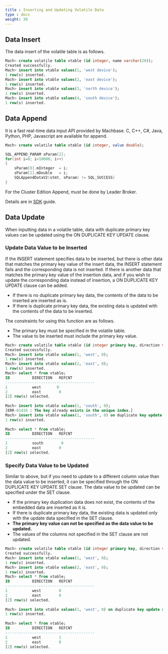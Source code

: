 ```yaml
---
title : Inserting and Updating Volatile Data
type : docs
weight: 30
---
```


##  Data Insert

The data insert of the volatile table is as follows.

```sql
Mach> create volatile table vtable (id integer, name varchar(20));
Created successfully.
Mach> insert into vtable values(1, 'west device');
1 row(s) inserted.
Mach> insert into vtable values(2, 'east device');
1 row(s) inserted.
Mach> insert into vtable values(3, 'north device');
1 row(s) inserted.
Mach> insert into vtable values(4, 'south device');
1 row(s) inserted.
```


##  Data Append

It is a fast real-time data input API provided by Machbase.
C, C++, C#, Java, Python, PHP, Javascript are available for append.

```sql
Mach> create volatile table vtable (id integer, value double);
```

```c
SQL_APPEND_PARAM sParam[2];
for(int i=0; i<10000; i++)
{
    sParam[0].mInteger  = i;
    sParam[1].mDouble   = i;
    SQLAppendDataV2(stmt, sParam) != SQL_SUCCESS)
}
```

For the Cluster Edition Append, must be done by Leader Broker.

Details are in [SDK](/dbms/sdk) guide.


##  Data Update

When inputting data in a volatile table, data with duplicate primary key values ​​can be updated using the ON DUPLICATE KEY UPDATE clause.

### Update Data Value to be Inserted

If the INSERT statement specifies data to be inserted, but there is other data that matches the primary key value of the insert data, the INSERT statement fails and the corresponding data is not inserted. If there is another data that matches the primary key value of the insertion data, and if you wish to update the corresponding data instead of insertion, a  ON DUPLICATE KEY UPDATE clause can be added.

* If there is no duplicate primary key data, the contents of the data to be inserted are inserted as is.
* If there is duplicate primary key data, the existing data is updated with the contents of the data to be inserted.

The constraints for using this function are as follows.

* The primary key must be specified in the volatile table.
* The value to be inserted must include the primary key value.

```sql
Mach> create volatile table vtable (id integer primary key, direction varchar(10), refcnt integer);
Created successfully.
Mach> insert into vtable values(1, 'west', 0);
1 row(s) inserted.
Mach> insert into vtable values(2, 'east', 0);
1 row(s) inserted.
Mach> select * from vtable;
ID          DIRECTION   REFCNT     
----------------------------------------
1           west       0          
2           east        0          
[2] row(s) selected.
 
Mach> insert into vtable values(1, 'south', 0);
[ERR-01418 : The key already exists in the unique index.]
Mach> insert into vtable values(1, 'south', 0) on duplicate key update;
1 row(s) inserted.
 
Mach> select * from vtable;
ID          DIRECTION   REFCNT     
----------------------------------------
1           south        0          
2           east        0          
[2] row(s) selected.
```

### Specify Data Value to be Updated

Similar to above, but if you need to update to a different column value than the data value to be inserted, it can be specified through the ON DUPLICATE KEY UPDATE SET clause. The data value to be updated can be specified under the SET clause.

* If the primary key duplication data does not exist, the contents of the embedded data are inserted as it is.
* If there is duplicate primary key data, the existing data is updated only with the update data specified in the SET clause.
* **The primary key value can not be specified as the data value to be updated.**
* The values ​​of the columns not specified in the SET clause are not updated.

```sql
Mach> create volatile table vtable (id integer primary key, direction varchar(10), refcnt integer);
Created successfully.
Mach> insert into vtable values(1, 'west', 0);
1 row(s) inserted.
Mach> insert into vtable values(2, 'east', 0);
1 row(s) inserted.
Mach> select * from vtable;
ID          DIRECTION   REFCNT     
----------------------------------------
1           west        0          
2           east        0          
[2] row(s) selected.
 
Mach> insert into vtable values(1, 'west', 0) on duplicate key update set refcnt = 1;
1 row(s) inserted.
 
Mach> select * from vtable;
ID          DIRECTION   REFCNT     
----------------------------------------
1           west        1          
2           east        0          
[2] row(s) selected.
```
